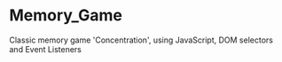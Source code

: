 # Memory_Game
Classic memory game 'Concentration', using JavaScript, DOM selectors and Event Listeners

